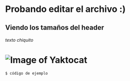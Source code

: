 # <h1>Probando editar el archivo :)</h1> <h2>Viendo los tamaños del header</h2> <h6>texto chiquito</h6>
# ![Image of Yaktocat](https://octodex.github.com/images/yaktocat.png)
```
$ código de ejemplo
```

